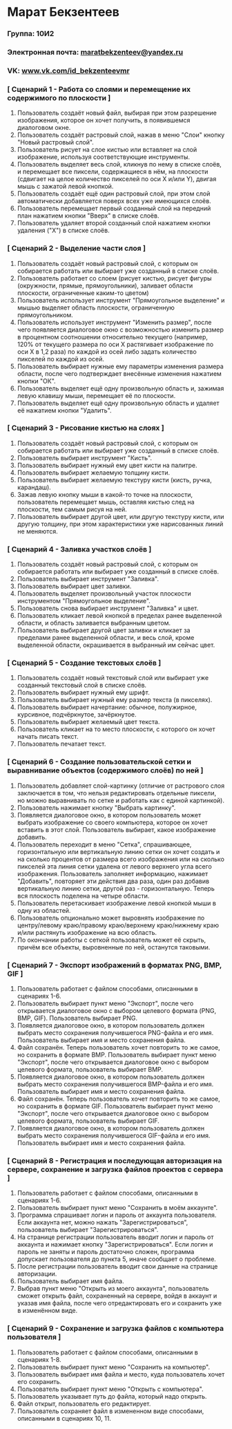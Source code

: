 
  

# Марат Бекзентеев

### Группа: 10И2
### Электронная почта: maratbekzenteev@yandex.ru
### VK: www.vk.com/id_bekzenteevmr


### [ Сценарий 1 - Работа со слоями и перемещение их содержимого по плоскости ]

1. Пользователь создаёт новый файл, выбирая при этом разрешение изображения, которое он хочет получить, в появившемся диалоговом окне.
2. Пользователь создаёт растровый слой, нажав в меню "Слои" кнопку "Новый растровый слой".
3. Пользователь рисует на слое кистью или вставляет на слой изображение, используя соответствующие инструменты.
4. Пользователь выделяет весь слой, кликнув по нему в списке слоёв, и перемещает все пиксели, содержащиеся в нём, на плоскости (сдвигает на целое количество пикселей по оси X и/или Y), двигая мышь с зажатой левой кнопкой.
5. Пользователь создаёт ещё один растровый слой, при этом слой автоматически добавляется поверх всех уже имеющихся слоёв.
6. Пользователь перемещает первый созданный слой на передний план нажатием кнопки "Вверх" в списке слоёв.
7. Пользователь удаляет второй созданный слой нажатием кнопки удаления ("Х") в списке слоёв.

### [ Сценарий 2 - Выделение части слоя ]

1. Пользователь создаёт новый растровый слой, с которым он собирается работать или выбирает уже созданный в списке слоёв.
2. Пользователь работает со слоем (рисует кистью, рисует фигуры (окружности, прямые, прямоугольники), заливает области плоскости, ограниченные каким-то цветом)
3. Пользователь использует инструмент "Прямоугольное выделение" и мышью выделяет область плоскости, ограниченную прямоугольником.
4. Пользователь использует инструмент "Изменить размер", после чего появляется диалоговое окно с возможностью изменить размер в процентном соотношении относительно текущего (например, 120% от текущего размера по оси X растягивает изображение по оси X в 1,2 раза) по каждой из осей либо задать количество пикселей по каждой из осей.
5. Пользователь выбирает нужные ему параметры изменения размера области, после чего подтверждает внесённые изменения нажатием кнопки "ОК".
6. Пользователь выделяет ещё одну произвольную область и, зажимая левую клавишу мыши, перемещает её по плоскости.
7. Пользователь выделяет ещё одну произвольную область и удаляет её нажатием кнопки "Удалить".

### [ Сценарий 3 - Рисование кистью на слоях ]

1. Пользователь создаёт новый растровый слой, с которым он собирается работать или выбирает уже созданный в списке слоёв.
2. Пользователь выбирает инструмент "Кисть".
3. Пользователь выбирает нужный ему цвет кисти на палитре.
4. Пользователь выбирает желаемую толщину кисти.
5. Пользователь выбирает желаемую текстуру кисти (кисть, ручка, карандаш).
6. Зажав левую кнопку мыши в какой-то точке на плоскости, пользователь перемещает мышь, оставляя кистью след на плоскости, тем самым рисуя на ней.
7. Пользователь выбирает другой цвет, или другую текстуру кисти, или другую толщину, при этом характеристики уже нарисованных линий не меняются.

### [ Сценарий 4 - Заливка участков слоёв ]

1. Пользователь создаёт новый растровый слой, с которым он собирается работать или выбирает уже созданный в списке слоёв.
2. Пользователь выбирает инструмент "Заливка".
3. Пользователь выбирает цвет заливки.
4. Пользователь выделяет произвольный участок плоскости инструментом "Прямоугольное выделение".
5. Пользователь снова выбирает инструмент "Заливка" и цвет.
6. Пользователь кликает левой кнопкой в пределах ранее выделенной области, и область заливается выбранным цветом.
7. Пользователь выбирает другой цвет заливки и кликает за пределами ранее выделенной области, и весь слой, кроме выделенной области, окрашивается в выбранный им сейчас цвет.

### [ Сценарий 5 - Создание текстовых слоёв ]

1. Пользователь создаёт новый текстовый слой или выбирает уже созданный текстовый слой в списке слоёв.
2. Пользователь выбирает нужный ему шрифт.
3. Пользователь выбирает нужный ему размер текста (в пикселях).
4. Пользователь выбирает начертание: обычное, полужирное, курсивное, подчёркнутое, зачёркнутое.
5. Пользователь выбирает желаемый цвет текста.
6. Пользователь кликает на то место плоскости, с которого он хочет начать писать текст.
7. Пользователь печатает текст.

### [ Сценарий 6 - Создание пользовательской сетки и выравнивание объектов (содержимого слоёв) по ней ]

1. Пользователь добавляет слой-картинку (отличие от растрового слоя заключается в том, что нельзя редактировать отдельные пиксели, но можно выравнивать по сетке и работать как с единой картинкой).
2. Пользователь нажимает кнопку "Выбрать картинку".
3. Появляется диалоговое окно, в котором пользователь может выбрать изображение со своего компьютера, которое он хочет вставить в этот слой. Пользователь выбирает, какое изображение добавить.
4. Пользователь переходит в меню "Сетка", спрашивающее, горизонтальную или вертикальную линию сетки он хочет создать и на сколько процентов от размера всего изображения или на сколько пикселей эта линия сетки удалена от левого верхнего угла всего изображения. Пользователь заполняет информацию, нажимает "Добавить", повторяет эти действия два раза, один раз добавив вертикальную линию сетки, другой раз - горизонтальную. Теперь вся плоскость поделена на четыре области.
5. Пользователь перетаскивает изображение левой кнопкой мыши в одну из областей.
6. Пользователь опционально может выровнять изображение по центру/левому краю/правому краю/верхнему краю/нижнему краю и/или растянуть изображение на всю область.
7. По окончании работы с сеткой пользователь может её скрыть, причём все объекты, выровненные по ней, останутся таковыми.

### [ Сценарий 7 - Экспорт изображений в форматах PNG, BMP, GIF ]

1. Пользователь работает с файлом способами, описанными в сценариях 1-6.
2. Пользователь выбирает пункт меню "Экспорт", после чего открывается диалоговое окно с выбором целевого формата (PNG, BMP, GIF). Пользователь выбирает PNG.
3. Появляется диалоговое окно, в котором пользователь должен выбрать место сохранения получившегося PNG-файла и его имя. Пользователь выбирает имя и место сохранения файла.
4. Файл сохранён. Теперь пользователь хочет повторить то же самое, но сохранить в формате BMP. Пользователь выбирает пункт меню "Экспорт", после чего открывается диалоговое окно с выбором целевого формата, пользователь выбирает BMP.
5. Появляется диалоговое окно, в котором пользователь должен выбрать место сохранения получившегося BMP-файла и его имя. Пользователь выбирает имя и место сохранения файла.
6. Файл сохранён. Теперь пользователь хочет повторить то же самое, но сохранить в формате GIF. Пользователь выбирает пункт меню "Экспорт", после чего открывается диалоговое окно с выбором целевого формата, пользователь выбирает GIF.
7. Появляется диалоговое окно, в котором пользователь должен выбрать место сохранения получившегося GIF-файла и его имя. Пользователь выбирает имя и место сохранения файла.

### [ Сценарий 8 - Регистрация и последующая авторизация на сервере, сохранение и загрузка файлов проектов с сервера ]

1. Пользователь работает с файлом способами, описанными в сценариях 1-6.
2. Пользователь выбирает пункт меню "Сохранить в моём аккаунте".
3. Программа спрашивает логин и пароль от аккаунта пользователя. Если аккаунта нет, можно нажать "Зарегистрироваться", пользователь выбирает "Зарегистрироваться".
4. На странице регистрации пользователь вводит логин и пароль от аккаунта и нажимает кнопку "Зарегистрироваться". Если логин и пароль не заняты и пароль достаточно сложен, программа допускает пользователя до пункта 5, иначе сообщает о проблеме.
5. После регистрации пользователь вводит свои данные на странице авторизации.
6. Пользователь выбирает имя файла.
7. Выбрав пункт меню "Открыть из моего аккаунта", пользователь сможет открыть файл, сохраненный на сервере, войдя в аккаунт и указав имя файла, после чего отредактировать его и сохранить уже в изменённом виде.

### [ Сценарий 9 -  Сохранение и загрузка файлов с компьютера пользователя ]

1. Пользователь работает с файлом способами, описанными в сценариях 1-8.
2. Пользователь выбирает пункт меню "Сохранить на компьютер".
3. Пользователь выбирает имя файла и место, куда пользователь хочет его сохранить.
4. Пользователь выбирает пункт меню "Открыть с компьютера".
5. Пользователь указывает путь до файла, который надо открыть.
6. Файл открыт, пользователь его редактирует.
7. Пользователь сохраняет файл в измененном виде способами, описанными в сценариях 10, 11.